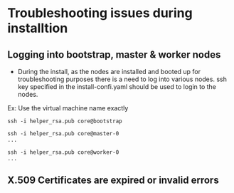 # Troubleshooting issues during installtion

## Logging into bootstrap, master & worker nodes
- During the install, as the nodes are installed and booted up for troubleshooting purposes there is a need to log into various nodes. ssh key specified in the install-confi.yaml should be used to login to the nodes.

Ex: Use the virtual machine name exactly 
```
ssh -i helper_rsa.pub core@bootstrap

ssh -i helper_rsa.pub core@master-0
...

ssh -i helper_rsa.pub core@worker-0
...
```

## X.509 Certificates are expired or invalid errors